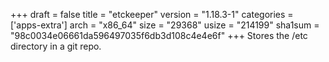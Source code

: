 +++
draft = false
title = "etckeeper"
version = "1.18.3-1"
categories = ['apps-extra']
arch = "x86_64"
size = "29368"
usize = "214199"
sha1sum = "98c0034e06661da596497035f6db3d108c4e4e6f"
+++
Stores the /etc directory in a git repo.